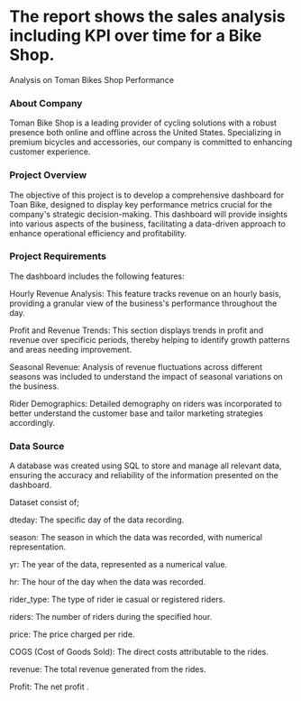 
# The report shows the sales analysis including KPI over time for a Bike Shop.
Analysis on Toman Bikes Shop Performance 

### About Company
Toman Bike Shop is a leading provider of cycling solutions with a robust presence both online and offline across the United States. Specializing in premium bicycles and accessories, our company is committed to enhancing customer experience.

### Project Overview
The objective of this project is to develop a comprehensive dashboard for Toan Bike, designed to display key performance metrics crucial for the company's strategic decision-making. This dashboard will provide insights into various aspects of the business, facilitating a data-driven approach to enhance operational efficiency and profitability.

### Project Requirements
The dashboard includes the following features:

Hourly Revenue Analysis: This feature tracks revenue on an hourly basis, providing a granular view of the business's performance throughout the day.

Profit and Revenue Trends: This section displays trends in profit and revenue over specificic periods, thereby helping to identify growth patterns and areas needing improvement.

Seasonal Revenue: Analysis of revenue fluctuations across different seasons was included to understand the impact of seasonal variations on the business.

Rider Demographics: Detailed demography on riders was incorporated to better understand the customer base and tailor marketing strategies accordingly.

### Data Source
A database was created using SQL to store and manage all relevant data, ensuring the accuracy and reliability of the information presented on the dashboard.

Dataset consist of;

dteday: The specific day of the data recording.

season: The season in which the data was recorded, with numerical representation.

yr: The year of the data, represented as a numerical value.

hr: The hour of the day when the data was recorded.

rider_type: The type of rider ie casual or registered riders.

riders: The number of riders during the specified hour.

price: The price charged per ride.

COGS (Cost of Goods Sold): The direct costs attributable to the rides.

revenue: The total revenue generated from the rides.

Profit: The net profit .


